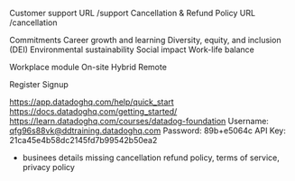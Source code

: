 Customer support URL /support
Cancellation & Refund Policy URL /cancellation

Commitments
  Career growth and learning
  Diversity, equity, and inclusion (DEI)
  Environmental sustainability
  Social impact
  Work-life balance

Workplace module
 On-site
 Hybrid
 Remote

Register
Signup

https://app.datadoghq.com/help/quick_start
https://docs.datadoghq.com/getting_started/
https://learn.datadoghq.com/courses/datadog-foundation
Username: qfg96s88vk@ddtraining.datadoghq.com
Password: 89b+e5064c
API Key: 21ca45e4b58dc2145fd7b99542b50ea2

- businees details missing cancellation refund policy, terms of service, privacy policy
